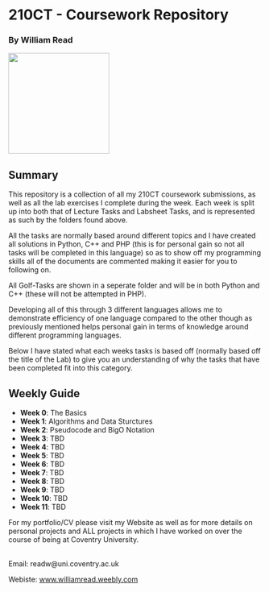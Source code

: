 # 210CT - Coursework Repository
### By William Read
<img src="https://scontent-lhr3-1.xx.fbcdn.net/t31.0-8/10469465_768122243245459_895801624913332900_o.png" width="200" height="200">

## Summary
This repository is a collection of all my 210CT coursework submissions, as well as all the lab exercises I complete during the week. Each week is split up into both that of Lecture Tasks and Labsheet Tasks, and is represented as such by the folders found above.

All the tasks are normally based around different topics and I have created all solutions in Python, C++ and PHP (this is for personal gain so not all tasks will be completed in this language) so as to show off my programming skills all of the documents are commented making it easier for you to following on.

All Golf-Tasks are shown in a seperate folder and will be in both Python and C++ (these will not be attempted in PHP).

Developing all of this through 3 different languages allows me to demonstrate efficiency of one language compared to the other though as previously mentioned helps personal gain in terms of knowledge around different programming languages.

Below I have stated what each weeks tasks is based off (normally based off the title of the Lab) to give you an understanding of why the tasks that have been completed fit into this category.

## Weekly Guide
- **Week 0**: The Basics
- **Week 1**: Algorithms and Data Sturctures
- **Week 2**: Pseudocode and BigO Notation
- **Week 3**: TBD
- **Week 4**: TBD
- **Week 5**: TBD
- **Week 6**: TBD
- **Week 7**: TBD
- **Week 8**: TBD
- **Week 9**: TBD
- **Week 10**: TBD
- **Week 11**: TBD

For my portfolio/CV please visit my Website as well as for more details on personal projects and ALL projects in which I have worked on over the course of being at Coventry University.

<br />
Email: readw@uni.coventry.ac.uk

Webiste: www.williamread.weebly.com
